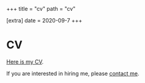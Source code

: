 +++
title = "cv"
path = "cv"

[extra]
date = 2020-09-7
+++

# CV

[Here is my CV](cv.pdf).

If you are interested in hiring me, please [contact me](@/contact/_index.md).
